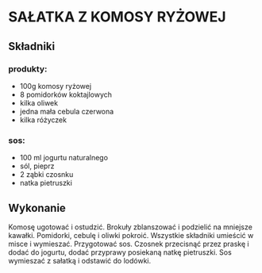 # SAŁATKA Z KOMOSY RYŻOWEJ
## Składniki
###  produkty:
* 100g komosy ryżowej 
* 8 pomidorków koktajlowych
* kilka oliwek
* jedna mała cebula czerwona
* kilka różyczek 
### sos:
* 100 ml jogurtu naturalnego
* sól, pieprz
* 2 ząbki czosnku
* natka pietruszki
## Wykonanie
Komosę ugotować i ostudzić. Brokuły zblanszować i podzielić na mniejsze kawałki. Pomidorki, cebulę i oliwki pokroić. Wszystkie składniki umieścić w misce i wymieszać. Przygotować sos. Czosnek przecisnąć przez praskę i dodać do jogurtu, dodać przyprawy  posiekaną natkę pietruszki. Sos wymieszać z sałatką i odstawić do lodówki.